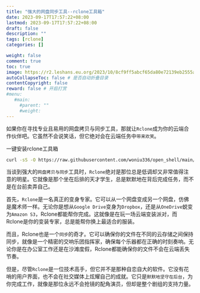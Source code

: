 ```yaml
---
title: "强大的网盘同步工具--rclone工具箱"
date: 2023-09-17T17:57:22+08:00
lastmod: 2023-09-17T17:57:22+08:00
draft: false
description: ""
tags: [rclone]
categories: []

weight: false
comment: true
toc: true
image: https://r2.leshans.eu.org/2023/10/8cf9ff5abcf65da80e72139eb2555af1.jpg
autoCollapseToc: false # 是否自动折叠目录
contentCopyright: false
reward: false # 开启打赏
#menu:
   #main:
     #parent: ""
     #weight:
---
```


如果你在寻找专业且易用的网盘拷贝与同步工具，那就让`Rclone`成为你的云端合作伙伴吧。它虽然不会说笑话，但它绝对会在云端任务中`带来欢笑`。

一键安装rclone工具箱

```bash
curl -sS -O https://raw.githubusercontent.com/woniu336/open_shell/main/rclone.sh && chmod +x rclone.sh && ./rclone.sh
```

当谈到强大的`网盘拷贝与同步`工具时，`Rclone`绝对是那位总是低调却又非常值得注意的明星。它就像是那个坐在后排的天才学生，总是默默地在背后完成任务，而不是在台前卖弄自己。

首先，`Rclone`是一名真正的变身专家。它可以从一个网盘变成另一个网盘，仿佛是魔术师一样。无论你是想从`Google Drive`变身为`Dropbox`，还是从`OneDrive`蜕变为`Amazon S3`，Rclone都能帮你完成。这就像是在玩一场云端变装派对，而Rclone是你的变装专家，总是能帮你换上最适合的服装。

而且，Rclone也是一个`同步`的奇才。它可以确保你的文件在不同的云存储之间保持同步，就像是一个精密的交响乐团指挥家，确保每个乐器都在正确的时刻奏响。无论你是在办公室工作还是在沙滩度假，Rclone都能确保你的文件不会在云端丢失节奏。

但是，尽管`Rclone`是一位技术高手，但它并不是那种自恋自大的软件。它没有花哨的用户界面，也不会在社交媒体上炫耀自己的成就。它只是`默默地坚守在后台`，为你完成工作，就像是那位永远不会抢镜的配角演员，但却是整个剧组的支持力量。

